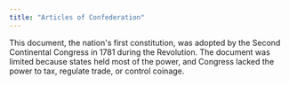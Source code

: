 ```yaml
---
title: "Articles of Confederation"
---
```

This document, the nation's first constitution, was adopted by the Second Continental Congress in 1781 during the Revolution. The document was limited because states held most of the power, and Congress lacked the power to tax, regulate trade, or control coinage.

